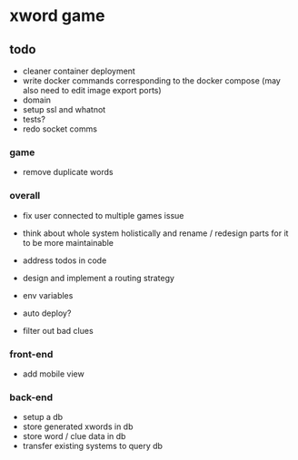 # xword game

## todo

- cleaner container deployment
- write docker commands corresponding to the docker compose (may also need to edit image export ports)
- domain
- setup ssl and whatnot
- tests?
- redo socket comms

### game

- remove duplicate words

### overall

- fix user connected to multiple games issue

- think about whole system holistically and rename / redesign parts for it to be more maintainable

- address todos in code
- design and implement a routing strategy

- env variables
- auto deploy?

- filter out bad clues

### front-end

- add mobile view

### back-end

- setup a db
- store generated xwords in db
- store word / clue data in db
- transfer existing systems to query db
